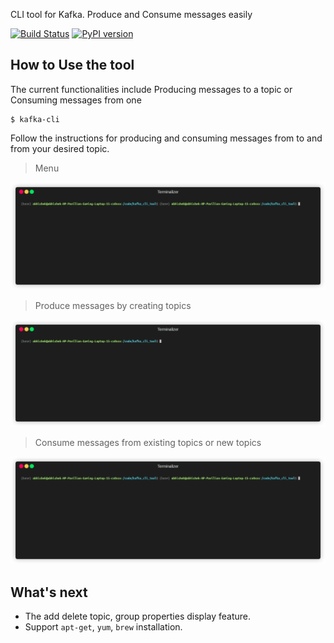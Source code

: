 CLI tool for Kafka.
Produce and Consume messages easily

[![Build Status](https://travis-ci.org/joemccann/dillinger.svg?branch=master)](https://travis-ci.org/joemccann/dillinger)
[![PyPI version](https://badge.fury.io/py/pykafka-cli.svg)](https://badge.fury.io/py/pykafka-cli)

## How to Use the tool

The current functionalities include Producing messages to a topic or Consuming messages from one

```
$ kafka-cli
```

Follow the instructions for producing and consuming messages from to and from your desired topic.

> Menu

<p align="center"><img src="/assets/menu.gif?raw=true"/></p>

> Produce messages by creating topics

<p align="center"><img src="/assets/produce.gif?raw=true"/></p>

> Consume messages from existing topics or new topics

<p align="center"><img src="/assets/consume.gif?raw=true"/></p>

## What's next

* The add delete topic, group properties display feature.
* Support `apt-get`, `yum`, `brew` installation.